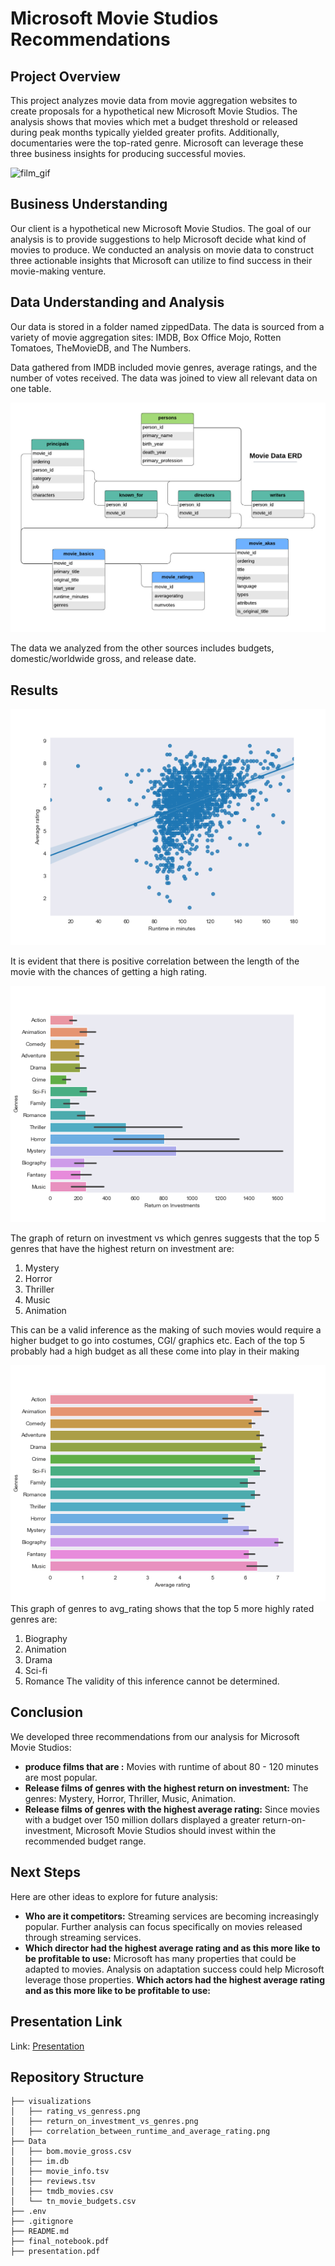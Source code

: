 # Microsoft Movie Studios Recommendations

## Project Overview

This project analyzes movie data from movie aggregation websites to create proposals for a hypothetical new Microsoft Movie Studios. The analysis shows that movies which met a budget threshold or released during peak months typically yielded greater profits. Additionally, documentaries were the top-rated genre. Microsoft can leverage these three business insights for producing successful movies.

![film_gif](https://media.giphy.com/media/26DOMQa5Ib2SmaRZm/giphy.gif)

## Business Understanding

Our client is a hypothetical new Microsoft Movie Studios. The goal of our analysis is to provide suggestions to help Microsoft decide what kind of movies to produce. We conducted an analysis on movie data to construct three actionable insights that Microsoft can utilize to find success in their movie-making venture.

## Data Understanding and Analysis

Our data is stored in a folder named zippedData. The data is sourced from a variety of movie aggregation sites: IMDB, Box Office Mojo, Rotten Tomatoes, TheMovieDB, and The Numbers. 

Data gathered from IMDB included movie genres, average ratings, and the number of votes received. The data was joined to view all relevant data on one table. 

![IM.db database schema](/movie_data_erd.jpeg)


The data we analyzed from the other sources includes budgets, domestic/worldwide gross, and release date.

## Results
![Correlation between runtime and rating](/visualizations/correlation_between_runtime_and_average_rating.png)

It is evident that there is positive correlation between the length of the movie with the chances of getting a high rating.

![Return on investment vs genres](/visualizations/return_on_investment_vs_genres.png)

The graph of return on investment vs which genres suggests that the top 5 genres that have the highest return on investment are:
1. Mystery
2. Horror
3. Thriller
4. Music
5. Animation

This can be a valid inference as the making of such movies would require a higher budget to go into costumes, CGI/ graphics etc. 
Each of the top 5 probably had a high budget as all these come into play in their making


![Average rating vs genres](/visualizations/rating_vs_genres.png)
This graph of genres to avg_rating shows that the top 5 more highly rated genres are:
1. Biography
2. Animation
3. Drama
4. Sci-fi
5. Romance
The validity of this inference cannot be determined.

## Conclusion

We developed three recommendations from our analysis for Microsoft Movie Studios:
- **produce films that are :** Movies with runtime of about 80 - 120 minutes are most popular.
- **Release films of genres with the highest return on investment:** The genres: Mystery, Horror, Thriller, Music, Animation.
- **Release films of genres with the highest average rating:** Since movies with a budget over 150 million dollars displayed a greater return-on-investment, Microsoft Movie Studios should invest within the recommended budget range.

## Next Steps

Here are other ideas to explore for future analysis:

- **Who are it competitors:** Streaming services are becoming increasingly popular. Further analysis can focus specifically on movies released through streaming services.
- **Which director had the highest average rating and as this more like to be profitable to use:** Microsoft has many properties that could be adapted to movies. Analysis on adaptation success could help Microsoft leverage those properties.
**Which actors had the highest average rating and as this more like to be profitable to use:**


## Presentation Link
Link: [Presentation](https://docs.google.com/presentation/d/1tbZg904uvMOtgNyubDKPGkIxGOk-1VOqFgCTMowjDpQ/edit#slide=id.g164f1886d5d_0_635)

## Repository Structure
```
├── visualizations
│   ├── rating_vs_genress.png
│   ├── return_on_investment_vs_genres.png
│   ├── correlation_between_runtime_and_average_rating.png
├── Data
│   ├── bom.movie_gross.csv
│   ├── im.db
│   ├── movie_info.tsv
│   ├── reviews.tsv
│   ├── tmdb_movies.csv
│   └── tn_movie_budgets.csv
├── .env
├── .gitignore
├── README.md
├── final_notebook.pdf
├── presentation.pdf

```

